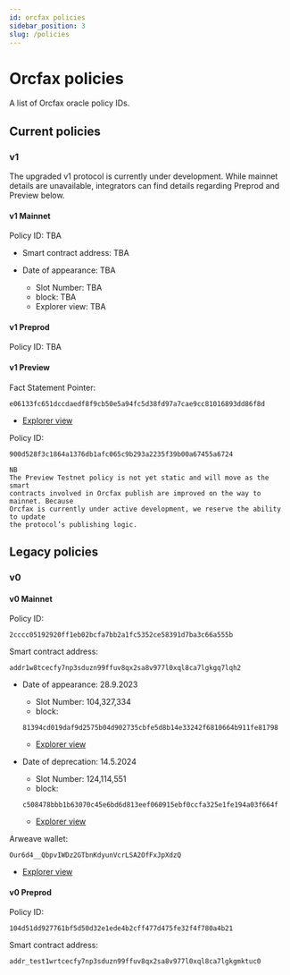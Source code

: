 ```yaml
---
id: orcfax policies
sidebar_position: 3
slug: /policies
---
```


# Orcfax policies

A list of Orcfax oracle policy IDs.

## Current policies

### v1

The upgraded v1 protocol is currently under development. While mainnet details
are unavailable, integrators can find details regarding Preprod and Preview
below.

#### v1 Mainnet

Policy ID: TBA

* Smart contract address: TBA

* Date of appearance: TBA
  * Slot Number: TBA
  * block: TBA
  * Explorer view: TBA

#### v1 Preprod

Policy ID: TBA

#### v1 Preview

Fact Statement Pointer:

```test
e06133fc651dccdaedf8f9cb50e5a94fc5d38fd97a7cae9cc81016893dd86f8d
```

  * [Explorer view](https://preview.cexplorer.io/tx/e06133fc651dccdaedf8f9cb50e5a94fc5d38fd97a7cae9cc81016893dd86f8d)

Policy ID:

```test
900d528f3c1864a1376db1afc065c9b293a2235f39b00a67455a6724
```

```text
NB
The Preview Testnet policy is not yet static and will move as the smart
contracts involved in Orcfax publish are improved on the way to mainnet. Because
Orcfax is currently under active development, we reserve the ability to update
the protocol’s publishing logic.
```

## Legacy policies

### v0

<!-- V0 used a legacy datum format, see [archived resources][archive-1] for how to
interpret the data published on-chian using this version.

[archive-1]: archived-resources#in-use
Branch must first be merged
-->

#### v0 Mainnet

Policy ID:

```text
2cccc05192920ff1eb02bcfa7bb2a1fc5352ce58391d7ba3c66a555b
```

Smart contract address:

```text
addr1w8tcecfy7np3sduzn99ffuv8qx2sa8v977l0xql8ca7lgkgq7lqh2
```

* Date of appearance: 28.9.2023
  * Slot Number: 104,327,334
  * block:

  ```text
  81394cd019daf9d2575b04d902735cbfe5d8b14e33242f6810664b911fe81798
  ```

  * [Explorer view](https://cexplorer.io/tx/51f35f76b06923344e8bfb5743b6ab8e65e2afdce8ef578ccf979cb0ffcb1bab)

* Date of deprecation: 14.5.2024
  * Slot Number: 124,114,551
  * block:

  ```text
  c508478bbb1b63070c45e6bd6d813eef060915ebf0ccfa325e1fe194a03f664f
  ```

  * [Explorer view](https://cexplorer.io/tx/63e6f7b3f1ca150213be192f09ef14701336962d555ac0eeac49650e08d2a61c)

Arweave wallet:

```text
Our6d4__QbpvIWDz2GTbnKdyunVcrLSA2OfFxJpXdzQ
```

  * [Explorer view](https://arscan.io/address/Our6d4__QbpvIWDz2GTbnKdyunVcrLSA2OfFxJpXdzQ)

#### v0 Preprod

Policy ID:

```text
104d51dd927761bf5d50d32e1ede4b2cff477d475fe32f4f780a4b21
```

Smart contract address:

```text
addr_test1wrtcecfy7np3sduzn99ffuv8qx2sa8v977l0xql8ca7lgkgmktuc0
```
